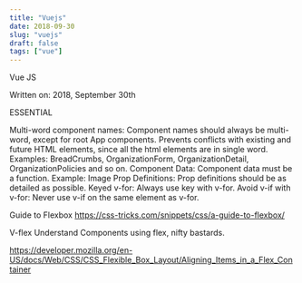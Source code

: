 ```yaml
---
title: "Vuejs"
date: 2018-09-30
slug: "vuejs"
draft: false
tags: ["vue"]
---
```


Vue JS

Written on: 2018, September 30th

ESSENTIAL

Multi-word component names: Component names should always be multi-word, except for root App components.
Prevents conflicts with existing and future HTML elements, since all the html elements are in single word.
Examples: BreadCrumbs, OrganizationForm, OrganizationDetail, OrganizationPolicies and so on.
Component Data: Component data must be a function.
Example: Image
Prop Definitions: Prop definitions should be as detailed as possible.
Keyed v-for: Always use key with v-for.
Avoid v-if with v-for: Never use v-if on the same element as v-for.


Guide to Flexbox
https://css-tricks.com/snippets/css/a-guide-to-flexbox/

V-flex
Understand Components using flex, nifty bastards.

https://developer.mozilla.org/en-US/docs/Web/CSS/CSS_Flexible_Box_Layout/Aligning_Items_in_a_Flex_Container
